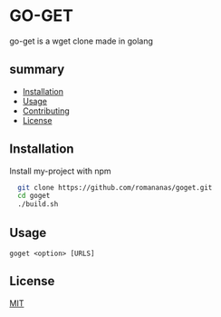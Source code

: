 
# GO-GET
go-get is a wget clone made in golang




## summary
- [Installation](#installation)
- [Usage](#usage)
- [Contributing](#contributing)
- [License](#license)
## Installation

Install my-project with npm

```bash
  git clone https://github.com/romananas/goget.git
  cd goget
  ./build.sh
```
## Usage

```shell
goget <option> [URLS]
```


## License

[MIT](https://choosealicense.com/licenses/mit/)

